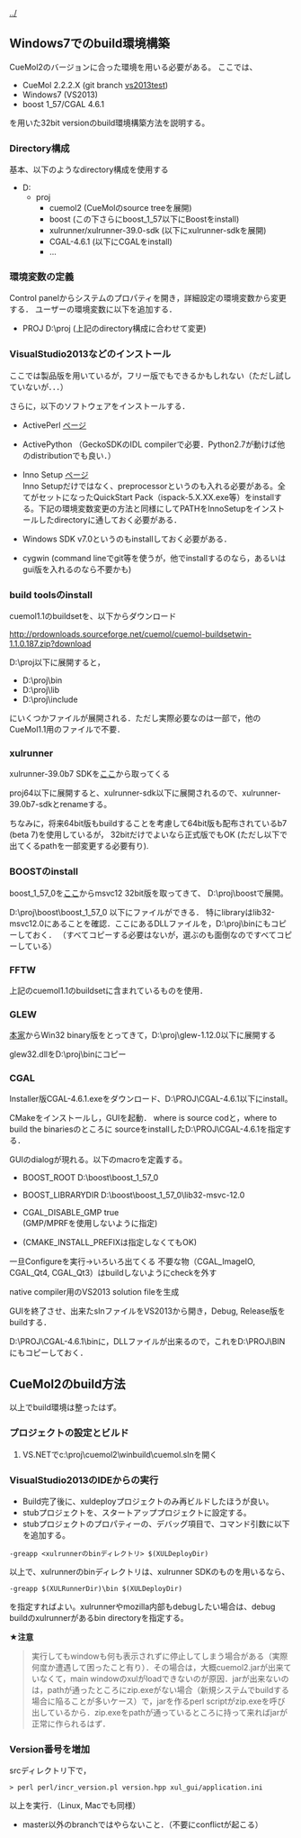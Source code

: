 [../](../../cuemol2/)

## Windows7でのbuild環境構築

CueMol2のバージョンに合った環境を用いる必要がある。
ここでは、

*  CueMol 2.2.2.X (git branch [vs2013test](../../https://github.com/CueMol/cuemol2/tree/vs2013test))
*  Windows7 (VS2013)
*  boost 1_57/CGAL 4.6.1

を用いた32bit versionのbuild環境構築方法を説明する。

### Directory構成
基本、以下のようなdirectory構成を使用する

*  D:
    *  proj
        * cuemol2 (CueMolのsource treeを展開)
        * boost (この下さらにboost_1_57以下にBoostをinstall)
        * xulrunner/xulrunner-39.0-sdk (以下にxulrunner-sdkを展開)
        * CGAL-4.6.1 (以下にCGALをinstall)
        *  ...

### 環境変数の定義
Control panelからシステムのプロパティを開き，詳細設定の環境変数から変更する．
ユーザーの環境変数に以下を追加する．

*  PROJ D:\proj (上記のdirectory構成に合わせて変更)

### VisualStudio2013などのインストール
ここでは製品版を用いているが，フリー版でもできるかもしれない（ただし試していないが．．．）

さらに，以下のソフトウェアをインストールする．

*  ActivePerl [ページ](http://www.activestate.com/Products/ActivePerl/)
*  ActivePython （GeckoSDKのIDL compilerで必要．Python2.7が動けば他のdistributionでも良い．）
*  Inno Setup [ページ](http://www.jrsoftware.org/isdl.php)<br/>
Inno Setupだけではなく、preprocessorというのも入れる必要がある。全てがセットになったQuickStart Pack（ispack-5.X.XX.exe等）をinstallする。下記の環境変数変更の方法と同様にしてPATHをInnoSetupをインストールしたdirectoryに通しておく必要がある．

*  Windows SDK v7.0というのもinstallしておく必要がある．
*  cygwin (command lineでgit等を使うが，他でinstallするのなら，あるいはgui版を入れるのなら不要かも)

### build toolsのinstall

cuemol1.1のbuildsetを、以下からダウンロード

http://prdownloads.sourceforge.net/cuemol/cuemol-buildsetwin-1.1.0.187.zip?download

D:\proj以下に展開すると，

*  D:\proj\bin
*  D:\proj\lib
*  D:\proj\include

にいくつかファイルが展開される．ただし実際必要なのは一部で，他のCueMol1.1用のファイルで不要．

### xulrunner
xulrunner-39.0b7 SDKを[ここ](http://ftp.mozilla.org/pub/mozilla.org/xulrunner/releases/39.0b7/sdk/)から取ってくる

proj64以下に展開すると、xulrunner-sdk以下に展開されるので、xulrunner-39.0b7-sdkとrenameする。

ちなみに，将来64bit版もbuildすることを考慮して64bit版も配布されているb7 (beta 7)を使用しているが，
32bitだけでよいなら正式版でもOK (ただし以下で出てくるpathを一部変更する必要有り).


### BOOSTのinstall
boost_1_57_0を[ここ](http://sourceforge.net/projects/boost/files/boost-binaries/1.57.0/)からmsvc12 32bit版を取ってきて、
D:\proj\boostで展開。

D:\proj\boost\boost_1_57_0 以下にファイルができる．
特にlibraryはlib32-msvc12.0にあることを確認．ここにあるDLLファイルを，D:\proj\binにもコピーしておく．
（すべてコピーする必要はないが，選ぶのも面倒なのですべてコピーしている）

### FFTW
上記のcuemol1.1のbuildsetに含まれているものを使用．

### GLEW
[本家](http://glew.sourceforge.net/)からWin32 binary版をとってきて，D:\proj\glew-1.12.0以下に展開する

glew32.dllをD:\proj\binにコピー



### CGAL
Installer版CGAL-4.6.1.exeをダウンロード、D:\PROJ\CGAL-4.6.1以下にinstall。

CMakeをインストールし，GUIを起動．
where is source codと，where to build the binariesのところに
sourceをinstallしたD:\PROJ\CGAL-4.6.1を指定する．

GUIのdialogが現れる。以下のmacroを定義する。

*  BOOST_ROOT D:\boost\boost_1_57_0
*  BOOST_LIBRARYDIR D:\boost\boost_1_57_0\lib32-msvc-12.0
*  CGAL_DISABLE_GMP true<br/>
(GMP/MPRFを使用しないように指定)

*  (CMAKE_INSTALL_PREFIXは指定しなくてもOK)

一旦Configureを実行→いろいろ出てくる
不要な物（CGAL_ImageIO, CGAL_Qt4, CGAL_Qt3）はbuildしないようにcheckを外す

native compiler用のVS2013 solution fileを生成

GUIを終了させ、出来たslnファイルをVS2013から開き，Debug, Release版をbuildする．

D:\PROJ\CGAL-4.6.1\binに，DLLファイルが出来るので，これをD:\PROJ\BINにもコピーしておく．

## CueMol2のbuild方法
以上でbuild環境は整ったはず。

### プロジェクトの設定とビルド

1. VS.NETでc:\proj\cuemol2\winbuild\cuemol.slnを開く

### VisualStudio2013のIDEからの実行

*  Build完了後に、xuldeployプロジェクトのみ再ビルドしたほうが良い。
*  stubプロジェクトを、スタートアッププロジェクトに設定する。
*  stubプロジェクトのプロパティーの、デバッグ項目で、コマンド引数に以下を追加する。
```
-greapp <xulrunnerのbinディレクトリ> $(XULDeployDir)
```

以上で、xulrunnerのbinディレクトリは、xulrunner SDKのものを用いるなら、
```
-greapp $(XULRunnerDir)\bin $(XULDeployDir)
```

を指定すればよい。xulrunnerやmozilla内部もdebugしたい場合は、debug buildのxulrunnerがあるbin directoryを指定する。

**★注意**

> 実行してもwindowも何も表示されずに停止してしまう場合がある（実際何度か遭遇して困ったこと有り）．その場合は，大概cuemol2.jarが出来ていなくて，main windowのxulがloadできないのが原因．jarが出来ないのは，pathが通ったところにzip.exeがない場合（新規システムでbuildする場合に陥ることが多いケース）で，jarを作るperl scriptがzip.exeを呼び出しているから．zip.exeをpathが通っているところに持って来ればjarが正常に作られるはず．


### Version番号を増加
srcディレクトリ下で，
```
> perl perl/incr_version.pl version.hpp xul_gui/application.ini
```

以上を実行．（Linux, Macでも同様）

*  master以外のbranchではやらないこと．（不要にconflictが起こる）